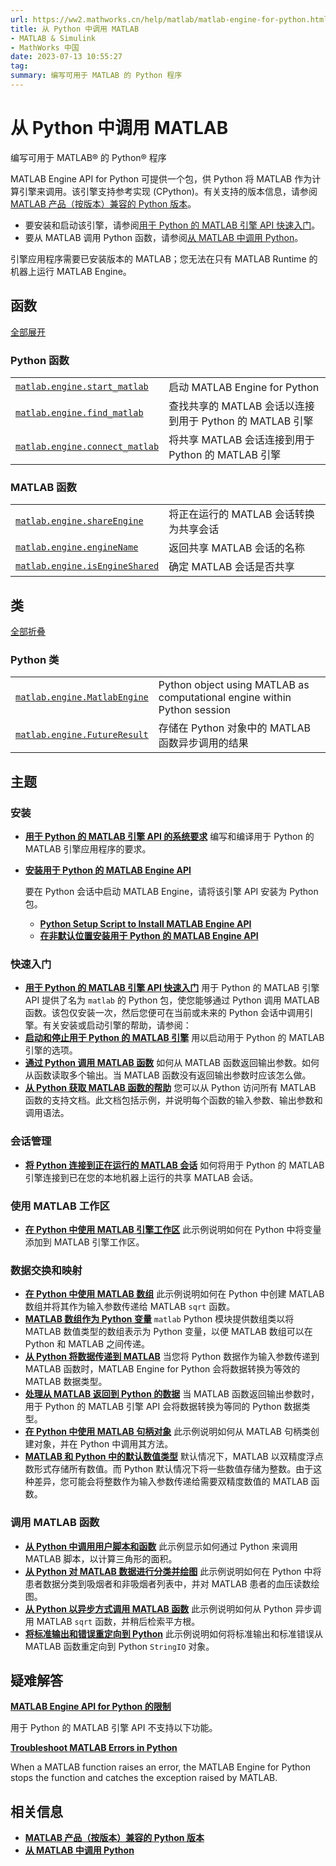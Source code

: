 ```yaml
---
url: https://ww2.mathworks.cn/help/matlab/matlab-engine-for-python.html
title: 从 Python 中调用 MATLAB
- MATLAB & Simulink
- MathWorks 中国
date: 2023-07-13 10:55:27
tag: 
summary: 编写可用于 MATLAB 的 Python 程序
---
```

# 从 Python 中调用 MATLAB

编写可用于 MATLAB® 的 Python® 程序

MATLAB Engine API for Python 可提供一个包，供 Python 将 MATLAB 作为计算引擎来调用。该引擎支持参考实现 (CPython)。有关支持的版本信息，请参阅 [MATLAB 产品（按版本）兼容的 Python 版本](https://www.mathworks.com/content/dam/mathworks/mathworks-dot-com/support/sysreq/files/python-compatibility.pdf)。

- 要安装和启动该引擎，请参阅[用于 Python 的 MATLAB 引擎 API 快速入门](matlab_external/get-started-with-matlab-engine-for-python.html)。
- 要从 MATLAB 调用 Python 函数，请参阅[从 MATLAB 中调用 Python](call-python-libraries.html)。

引擎应用程序需要已安装版本的 MATLAB；您无法在只有 MATLAB Runtime 的机器上运行 MATLAB Engine。

## 函数

[全部展开](javascript:void(0);)

### Python 函数

<table><tbody><tr><td><a href="apiref/matlab.engine.start_matlab.html"><code>matlab.engine.start_matlab</code></a></td><td>启动 <span>MATLAB</span> Engine for <span><span>Python</span></span></td></tr><tr><td><a href="apiref/matlab.engine.find_matlab.html"><code>matlab.engine.find_matlab</code></a></td><td>查找共享的 <span>MATLAB</span> 会话以连接到用于 <span><span>Python</span></span> 的 <span>MATLAB</span> 引擎</td></tr><tr><td><a href="apiref/matlab.engine.connect_matlab.html"><code>matlab.engine.connect_matlab</code></a></td><td>将共享 <span>MATLAB</span> 会话连接到用于 <span><span>Python</span></span> 的 <span>MATLAB</span> 引擎</td></tr></tbody></table>

### MATLAB 函数

<table><tbody><tr><td><a href="ref/matlab.engine.shareengine.html"><code>matlab.engine.shareEngine</code></a></td><td>将正在运行的 <span>MATLAB</span> 会话转换为共享会话</td></tr><tr><td><a href="ref/matlab.engine.enginename.html"><code>matlab.engine.engineName</code></a></td><td>返回共享 <span>MATLAB</span> 会话的名称</td></tr><tr><td><a href="ref/matlab.engine.isengineshared.html"><code>matlab.engine.isEngineShared</code></a></td><td>确定 <span>MATLAB</span> 会话是否共享</td></tr></tbody></table>

## 类

[全部折叠](javascript:void(0);)

### Python 类

<table><tbody><tr><td><a href="apiref/matlab.engine.matlabengine-class.html" hreflang="en"><code>matlab.engine.MatlabEngine</code></a></td><td><span><span>Python</span></span> object using <span>MATLAB</span> as computational engine within <span><span>Python</span></span> session</td></tr><tr><td><a href="apiref/matlab.engine.futureresult-class.html"><code>matlab.engine.FutureResult</code></a></td><td>存储在 <span><span>Python</span></span> 对象中的 <span>MATLAB</span> 函数异步调用的结果</td></tr></tbody></table>

## 主题

### 安装

- **[用于 Python 的 MATLAB 引擎 API 的系统要求](matlab_external/system-requirements-for-matlab-engine-for-python.html)**
  编写和编译用于 Python 的 MATLAB 引擎应用程序的要求。
- **[安装用于 Python 的 MATLAB Engine API](matlab_external/install-the-matlab-engine-for-python.html)**

  要在 Python 会话中启动 MATLAB Engine，请将该引擎 API 安装为 Python 包。

  - **[Python Setup Script to Install MATLAB Engine API](matlab_external/python-setup-script-to-install-matlab-engine-api.html)**
  - **[在非默认位置安装用于 Python 的 MATLAB Engine API](matlab_external/install-matlab-engine-api-for-python-in-nondefault-locations.html)**

### 快速入门

- **[用于 Python 的 MATLAB 引擎 API 快速入门](matlab_external/get-started-with-matlab-engine-for-python.html)**
  用于 Python 的 MATLAB 引擎 API 提供了名为 `matlab` 的 Python 包，使您能够通过 Python 调用 MATLAB 函数。该包仅安装一次，然后您便可在当前或未来的 Python 会话中调用引擎。有关安装或启动引擎的帮助，请参阅：
- **[启动和停止用于 Python 的 MATLAB 引擎](matlab_external/start-the-matlab-engine-for-python.html)**
  用以启动用于 Python 的 MATLAB 引擎的选项。
- **[通过 Python 调用 MATLAB 函数](matlab_external/call-matlab-functions-from-python.html)**
  如何从 MATLAB 函数返回输出参数。如何从函数读取多个输出。当 MATLAB 函数没有返回输出参数时应该怎么做。
- **[从 Python 获取 MATLAB 函数的帮助](matlab_external/get-help-for-matlab-functions-from-python.html)**
  您可以从 Python 访问所有 MATLAB 函数的支持文档。此文档包括示例，并说明每个函数的输入参数、输出参数和调用语法。

### 会话管理

- **[将 Python 连接到正在运行的 MATLAB 会话](matlab_external/connect-python-to-running-matlab-session.html)**
  如何将用于 Python 的 MATLAB 引擎连接到已在您的本地机器上运行的共享 MATLAB 会话。

### 使用 MATLAB 工作区

- **[在 Python 中使用 MATLAB 引擎工作区](matlab_external/use-the-matlab-engine-workspace-in-python.html)**
  此示例说明如何在 Python 中将变量添加到 MATLAB 引擎工作区。

### 数据交换和映射

- **[在 Python 中使用 MATLAB 数组](matlab_external/use-matlab-arrays-in-python.html)**
  此示例说明如何在 Python 中创建 MATLAB 数组并将其作为输入参数传递给 MATLAB `sqrt` 函数。
- **[MATLAB 数组作为 Python 变量](matlab_external/matlab-arrays-as-python-variables.html)**
  `matlab` Python 模块提供数组类以将 MATLAB 数值类型的数组表示为 Python 变量，以便 MATLAB 数组可以在 Python 和 MATLAB 之间传递。
- **[从 Python 将数据传递到 MATLAB](matlab_external/pass-data-to-matlab-from-python.html)**
  当您将 Python 数据作为输入参数传递到 MATLAB 函数时，MATLAB Engine for Python 会将数据转换为等效的 MATLAB 数据类型。
- **[处理从 MATLAB 返回到 Python 的数据](matlab_external/handle-data-returned-from-matlab-to-python.html)**
  当 MATLAB 函数返回输出参数时，用于 Python 的 MATLAB 引擎 API 会将数据转换为等同的 Python 数据类型。
- **[在 Python 中使用 MATLAB 句柄对象](matlab_external/use-matlab-handle-objects-in-python.html)**
  此示例说明如何从 MATLAB 句柄类创建对象，并在 Python 中调用其方法。
- **[MATLAB 和 Python 中的默认数值类型](matlab_external/default-numeric-types-in-matlab-and-python.html)**
  默认情况下，MATLAB 以双精度浮点数形式存储所有数值。而 Python 默认情况下将一些数值存储为整数。由于这种差异，您可能会将整数作为输入参数传递给需要双精度数值的 MATLAB 函数。

### 调用 MATLAB 函数

- **[从 Python 中调用用户脚本和函数](matlab_external/call-user-script-and-function-from-python.html)**
  此示例显示如何通过 Python 来调用 MATLAB 脚本，以计算三角形的面积。
- **[从 Python 对 MATLAB 数据进行分类并绘图](matlab_external/sort-and-plot-matlab-data-from-python.html)**
  此示例说明如何在 Python 中将患者数据分类到吸烟者和非吸烟者列表中，并对 MATLAB 患者的血压读数绘图。
- **[从 Python 以异步方式调用 MATLAB 函数](matlab_external/call-matlab-functions-asynchronously-from-python.html)**
  此示例说明如何从 Python 异步调用 MATLAB `sqrt` 函数，并稍后检索平方根。
- **[将标准输出和错误重定向到 Python](matlab_external/redirect-standard-output-and-error-to-python.html)**
  此示例说明如何将标准输出和标准错误从 MATLAB 函数重定向到 Python `StringIO` 对象。

## 疑难解答

**[MATLAB Engine API for Python 的限制](matlab_external/limitations-to-the-matlab-engine-for-python.html)**

用于 Python 的 MATLAB 引擎 API 不支持以下功能。

**[Troubleshoot MATLAB Errors in Python](matlab_external/troubleshoot-matlab-errors-in-python.html)**

When a MATLAB function raises an error, the MATLAB Engine for Python stops the function and catches the exception raised by MATLAB.

## 相关信息

- **[MATLAB 产品（按版本）兼容的 Python 版本](https://www.mathworks.com/content/dam/mathworks/mathworks-dot-com/support/sysreq/files/python-compatibility.pdf)**
- **[从 MATLAB 中调用 Python](call-python-libraries.html)**

